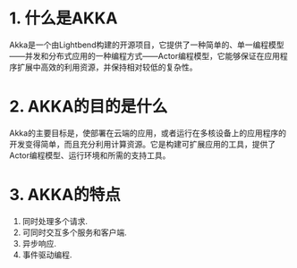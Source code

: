 # 1. 什么是AKKA
Akka是一个由Lightbend构建的开源项目，它提供了一种简单的、单一编程模型——并发和分布式应用的一种编程方式——Actor编程模型，它能够保证在应用程序扩展中高效的利用资源，并保持相对较低的复杂性。
# 2. AKKA的目的是什么
Akka的主要目标是，使部署在云端的应用，或者运行在多核设备上的应用程序的开发变得简单，而且充分利用计算资源。它是构建可扩展应用的工具，提供了Actor编程模型、运行环境和所需的支持工具。
# 3. AKKA的特点
1. 同时处理多个请求.
2. 可同时交互多个服务和客户端.
3. 异步响应.
4. 事件驱动编程.
